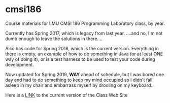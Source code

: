# cmsi186
Course materials for LMU CMSI 186 Programming Laboratory class, by year.

Currently has Spring 2017, which is legacy from last year.
....and no, I'm not dumb enough to leave the solutions in there....

Also has code for Spring 2018, which is the current version.  Everything in there is empty, an example of how to do something in Java (or at least ONE way of doing it), or is a test harness to be used to test your code during development.

Now updated for Spring 2019, **WAY** ahead of schedule, but I was bored one day and had to do something to keep my mind occupied so I didn't fall asleep in my chair and embarrass myself by drooling on my keyboard...

Here is a [LINK](https://bjohnson.lmu.build/cmsi186web/) to the current version of the Class Web Site

